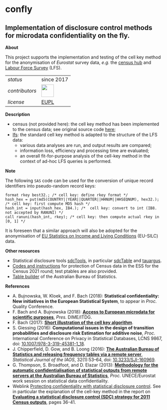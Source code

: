 confly
======

Implementation of disclosure control methods for microdata confidentiality on the fly.
---

**About**

This project supports the implementation and testing of the cell key method for the anonymisation of _Eurostat_ survey data, _e.g._ the [census hub](http://ec.europa.eu/eurostat/web/population-and-housing-census/overview) and 
[Labour Force Survey](http://ec.europa.eu/eurostat/web/microdata/european-union-labour-force-survey) (LFS). 

<table align="center">
    <tr> <td align="left"><i>status</i></td> <td align="left">since 2017</b></td></tr> 
    <tr> <td align="left"><i>contributors</i></td> 
    <td align="left" valign="middle">
<a href="https://github.com/bachfab"><img src="https://github.com/bachfab.png" width="40"></a>
</td> </tr> 
    <tr> <td align="left"><i>license</i></td> <td align="left"><a href="https://joinup.ec.europa.eu/sites/default/files/eupl1.1.-licence-en_0.pdfEUPL">EUPL</a> </td> </tr> 
</table>

**Description**

* census (not provided here): the cell key method has been implemented to the census data; see original source code [here](https://ec.europa.eu/eurostat/cros/content/3-random-noise-cell-key-method_en);
* [lfs](lfs): the standard cell key method is adapted to the structure of the LFS data:
  * various data analyses are  run, and output results are compared; 
  * information loss, efficiency and processing time are evaluated;
  * an overall fit-for-purpose analysis of the cell-key method in the context of ad-hoc LFS queries is performed.

**Note**

The following `SAS` code can be used for the conversion of unique record identifiers into pseudo-random record keys:

```sas
format rkey best32.; /* cell key: define rkey format */
hash_hex = put(md5(COUNTRY||YEAR||QUARTER||HHNUM||HHSEQNUM), hex32.); /* cell key: first compute MD5 hash */
hash_int = input(hash_hex, IB4.); /*  cell key: convert to int (IB8. not accepted by RANUNI) */
call ranuni(hash_int, rkey); /* cell key: then compute actual rkey in [0, 1] */
```

It is foreseen that a similar approach will also be adopted for the anonymisation of 
[EU Statistics on Income and Living Conditions](http://ec.europa.eu/eurostat/web/microdata/european-union-statistics-on-income-and-living-conditions) (EU-SILC) data.

**<a name="resources"></a>Other resources**

* Statistical disclosure tools [sdcTools](https://github.com/sdcTools), in particular [sdcTable](https://github.com/sdcTools/sdcTable) 
and [tauargus](https://github.com/sdcTools/tauargus).
* [Codes and instructions](https://ec.europa.eu/eurostat/cros/content/testing-recommendations-codes-and-instructions_en) 
for protection of Census data in the ESS for the Census 2021 round; test ptables are also provided.
* [Table builder](http://www.abs.gov.au/websitedbs/censushome.nsf/home/tablebuilder) of the Australian Bureau of Statistics. 

**<a name="References"></a>References**

* A. Bujnowska,  W. Kloek, and F. Bach (2018): 
**Statistical confidentiality: New initiatives in the European Statistical System**, to appear in _Proc._ Quality Conference.
* F. Bach and A. Bujnowska (2018): [**Access to European microdata for scientific purposes**](https://ec.europa.eu/eurostat/cros/system/files/item_13_access_to_microdata-fb-final.pptx), _Pres._ DIME/ITDG.
* F. Bach (2017): [**Short illustration of the cell key algorithm**](https://ec.europa.eu/eurostat/cros/system/files/cell_key_algorithm.pptx).
* S. Giessing (2016): **Computational issues in the design of transition probabilities and disclosure risk Estimation for additive noise**, _Proc._ 
International Conference on Privacy in Statistical Databases, LCNS 9867, doi: [10.1007/978-3-319-45381-1_18](https://doi.org/10.1007/978-3-319-45381-1_18).
* J. Chipperfield, D. Gow, and B. Loong (2016):
[**The Australian Bureau of Statistics and releasing frequency tables via a remote server**](https://content.iospress.com/download/statistical-journal-of-the-iaos/sji969?id=statistical-journal-of-the-iaos%2Fsji969),
_Statistical Journal of the IAOS_, 32(1):53–64, doi: [10.3233/SJI-160969](https://doi.org/10.3233/SJI-160969).
* G. Thompson, S. Broadfoot, and D. Elazar (2013): 
[**Methodology for the automatic confidentialisation of statistical outputs from remote servers at the Australian Bureau of Statistics**](http://www.unece.org/fileadmin/DAM/stats/documents/ece/ces/ge.46/2013/Topic_1_ABS.pdf),
_Proc._ UNECE/Eurostat work session on statistical data confidentiality.
* Weblink [Protecting confidentiality with statistical disclosure control](https://www.ons.gov.uk/census/2011census/howourcensusworks/howwetookthe2011census/howweplannedfordatadelivery/protectingconfidentialitywithstatisticaldisclosurecontrol). See in particular the explanation of the cell-key method in the report on [**Evaluating a statistical disclosure control (SDC) strategy for 2011 Census outputs**](https://www.ons.gov.uk/file?uri=/census/2011census/howourcensusworks/howwetookthe2011census/howweplannedfordatadelivery/protectingconfidentialitywithstatisticaldisclosurecontrol/sdc-evaluation-for-2011-census-tabular-outputspublicfinal_tcm77-189751.pdf), pages 36-41.
